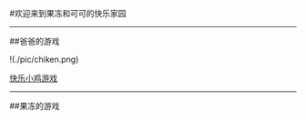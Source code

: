 #欢迎来到果冻和可可的快乐家园  

****  

##爸爸的游戏  

!(./pic/chiken.png)  

[快乐小鸡游戏](https://rackywei.github.io/scratchrelease/happychicken%20V1.5.html)  

****  

##果冻的游戏
